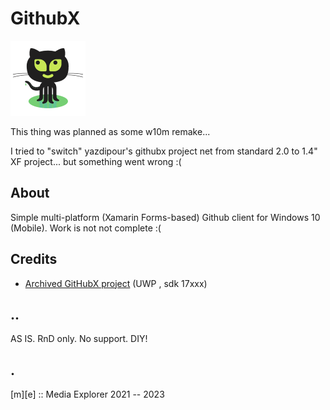# GithubX

![GithubX](assets/Icon/Octocat.png)

This thing was planned as some w10m remake... 

I tried to "switch" yazdipour's githubx project net from standard 2.0 to 1.4" XF project... but something went wrong :(

## About 

Simple multi-platform (Xamarin Forms-based) Github client for Windows 10 (Mobile). Work is not not complete :(

## Credits
- [Archived GitHubX project](https://github.com/yazdipour/githubx) (UWP , sdk 17xxx) 


## ..
AS IS. RnD only. No support. DIY!

## .
[m][e] :: Media Explorer 2021 -- 2023


  

